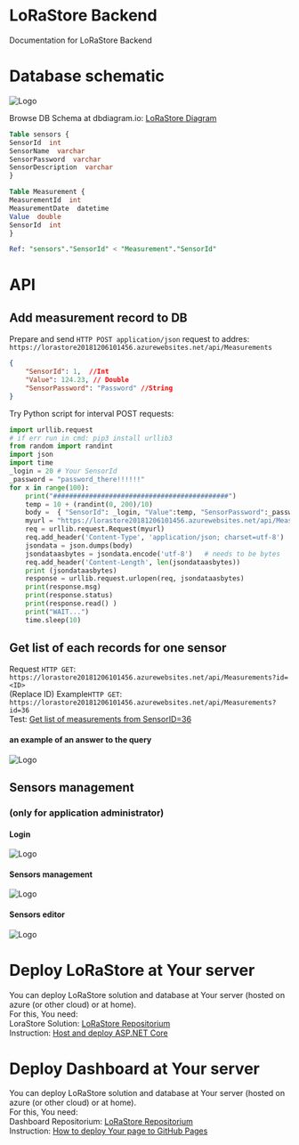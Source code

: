 # LoRaStore Backend <Name>

Documentation for LoRaStore Backend

# Database schematic
![Logo](./LoRaStore/img/5.png)

Browse DB Schema at dbdiagram.io: [LoRaStore Diagram](https://dbdiagram.io/d/5c3eb118dbc87000142e6d5f)<br>

```sql
Table sensors {
SensorId  int
SensorName  varchar
SensorPassword  varchar
SensorDescription  varchar
}

Table Measurement {
MeasurementId  int
MeasurementDate  datetime
Value  double
SensorId  int
}

Ref: "sensors"."SensorId" < "Measurement"."SensorId"
```

# API

## Add measurement record to DB

Prepare and send `HTTP POST application/json` request to addres: `https://lorastore20181206101456.azurewebsites.net/api/Measurements` <br>

```json
{ 
    "SensorId": 1,  //Int
    "Value": 124.23, // Double
    "SensorPassword": "Password" //String
}
```

Try Python script for interval POST requests:

```python
import urllib.request
# if err run in cmd: pip3 install urllib3
from random import randint
import json    
import time
_login = 20 # Your SensorId
_password = "password_there!!!!!!"
for x in range(100):
    print("############################################")
    temp = 10 + (randint(0, 200)/10)
    body =  { "SensorId": _login, "Value":temp, "SensorPassword":_password}
    myurl = "https://lorastore20181206101456.azurewebsites.net/api/Measurements"
    req = urllib.request.Request(myurl)
    req.add_header('Content-Type', 'application/json; charset=utf-8')
    jsondata = json.dumps(body)
    jsondataasbytes = jsondata.encode('utf-8')   # needs to be bytes
    req.add_header('Content-Length', len(jsondataasbytes))
    print (jsondataasbytes)
    response = urllib.request.urlopen(req, jsondataasbytes)
    print(response.msg)
    print(response.status)
    print(response.read() )
    print("WAIT...")
    time.sleep(10)   
```


## Get list of each records for one sensor
Request `HTTP GET`: `https://lorastore20181206101456.azurewebsites.net/api/Measurements?id=<ID>` <br>
(Replace ID)
Example`HTTP GET`: `https://lorastore20181206101456.azurewebsites.net/api/Measurements?id=36` <br>
Test: [Get list of measurements from SensorID=36](https://lorastore20181206101456.azurewebsites.net/api/Measurements?id=36)<br>

#### an example of an answer to the query
![Logo](./LoRaStore/img/4.png)


## Sensors management

### (only for application administrator)

#### Login

![Logo](./LoRaStore/img/1.png)

#### Sensors management

![Logo](./LoRaStore/img/2.png)


#### Sensors editor

![Logo](./LoRaStore/img/3.png)

# Deploy LoRaStore at Your server

You can deploy LoRaStore solution and database at Your server (hosted on azure (or other cloud) or at home). <br>
For this, You need: <br>
LoraStore Solution: [LoRaStore Repositorium](https://github.com/sosnus/LoRaStore)  <br>
Instruction: [Host and deploy ASP.NET Core](https://docs.microsoft.com/en-us/aspnet/core/host-and-deploy/?view=aspnetcore-2.2)   <br>


# Deploy Dashboard at Your server

You can deploy LoRaStore solution and database at Your server (hosted on azure (or other cloud) or at home). <br>
For this, You need: <br>
Dashboard Repositorium: [LoRaStore Repositorium](https://github.com/sosnus/iot-tul)  <br>
Instruction: [How to deploy Your page to GitHub Pages](https://pages.github.com/)   <br>
